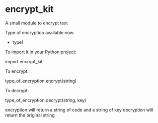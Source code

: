 # encrypt_kit
A small module to encrypt text

Type of encryption available now:
  - type1

To import it in your Python project:
  
  import encrypt_kit

To encrypt:
  
  type_of_encryption.encrypt(string)

To decrypt:
  
  type_of_encryption.decrypt(string, key)

encryption will return a string of code and a string of key
decryption will return the original string
